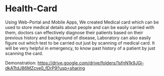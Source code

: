 # Health-Card
Using Web-Portal and Mobile Apps, We created Medical card which can be used to store medical details about people and can be easily carried with them, doctors can effectively diagnose their patients based on their previous history and background of disease, Laboratory can also easily figure out which test to be carried out just by scanning of medical card. It will be very helpful in emergency, to know past history of a patient by just scanning the card.

Demonstration: https://drive.google.com/drive/folders/1sfnN1k9JGi-dkATtdJ86MZcve0_fDrP9?usp=sharing
